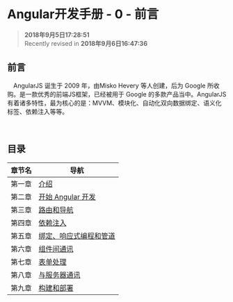 Angular开发手册 - 0 - 前言
===

>  **2018年9月5日17:28:51**   
> Recently revised in **2018年9月6日16:47:36**


## 前言
&emsp;AngularJS 诞生于 2009 年，由Misko Hevery 等人创建，后为 Google 所收购。是一款优秀的前端JS框架，已经被用于 Google 的多款产品当中。AngularJS 有着诸多特性，最为核心的是：MVVM、模块化、自动化双向数据绑定、语义化标签、依赖注入等等。

<br>

## 目录
| 章节名 | 导航                                |
| ------ | ----------------------------------- |
| 第一章 | [介绍](./stock-management-platform-chapter1.md) |
| 第二章 | [开始 Angular 开发](./stock-management-platform-chapter2.md) |
| 第三章 | [路由和导航](./stock-management-platform-chapter3.md) |
| 第四章 | [依赖注入](./stock-management-platform-chapter4.md) |
| 第五章 | [绑定、响应式编程和管道](./stock-management-platform-chapter5.md) |
| 第六章 | [组件间通讯](./stock-management-platform-chapter6.md) |
| 第七章 | [表单处理](./stock-management-platform-chapter7.md) |
| 第八章 | [与服务器通讯](./stock-management-platform-chapter8.md) |
| 第九章 | [构建和部署](./stock-management-platform-chapter9.md) |

<br>

 